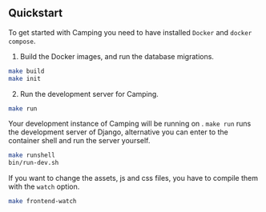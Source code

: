 ## Quickstart

To get started with Camping you need to have installed `Docker` and `docker
compose`.

1. Build the Docker images, and run the database migrations.

```bash
make build
make init
```

2. Run the development server for Camping.

```bash
make run
```

Your development instance of Camping will be running on
[](http://localhost:8000). `make run` runs the development server of
Django, alternative you can enter to the container shell and run the
server yourself.

```bash
make runshell
bin/run-dev.sh
```

If you want to change the assets, js and css files, you have to compile
them with the `watch` option.

```bash
make frontend-watch
```
